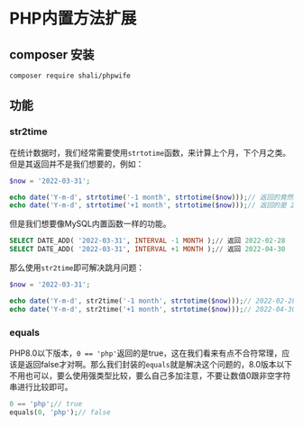 # PHP内置方法扩展

## composer 安装

```
composer require shali/phpwife
```

## 功能

### str2time

在统计数据时，我们经常需要使用`strtotime`函数，来计算上个月，下个月之类。但是其返回并不是我们想要的，例如：

```php
$now = '2022-03-31';

echo date('Y-m-d', strtotime('-1 month', strtotime($now)));// 返回的竟然是 2022-03-03，而不是 2022-02-28
echo date('Y-m-d', strtotime('+1 month', strtotime($now)));// 返回的是 2022-05-01，而不是 2022-04-30
```

但是我们想要像MySQL内置函数一样的功能。

```sql
SELECT DATE_ADD( '2022-03-31', INTERVAL -1 MONTH );// 返回 2022-02-28
SELECT DATE_ADD( '2022-03-31', INTERVAL +1 MONTH );// 返回 2022-04-30
```

那么使用`str2time`即可解决跳月问题：

```php
$now = '2022-03-31';

echo date('Y-m-d', str2time('-1 month', strtotime($now)));// 2022-02-28
echo date('Y-m-d', str2time('+1 month', strtotime($now)));// 2022-04-30
```

### equals

PHP8.0以下版本，`0 == 'php'`返回的是true，这在我们看来有点不合符常理，应该是返回false才对啊。那么我们封装的`equals`就是解决这个问题的，8.0版本以下不用也可以，要么使用强类型比较，要么自己多加注意，不要让数值0跟非空字符串进行比较即可。

```php
0 == 'php';// true
equals(0, 'php');// false
```